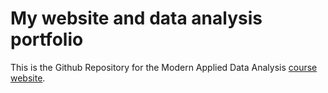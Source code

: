 # My website and data analysis portfolio

This is the Github Repository for the Modern Applied Data Analysis [course website](https://kcao1199.github.io/kellycao-MADA-portfolio/).